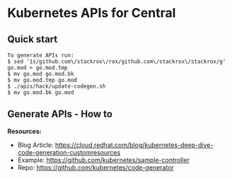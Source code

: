 # Kubernetes APIs for Central

## Quick start

```
To generate APIs run:
$ sed '1s/github.com\/stackrox\/rox/github.com\/stackrox\/stackrox/g' go.mod > go.mod.tmp
$ mv go.mod go.mod.bk
$ mv go.mod.tmp go.mod
$ ./apis/hack/update-codegen.sh
$ mv go.mod.bk go.mod
```

## Generate APIs - How to

**Resources:**

- Blog Article: https://cloud.redhat.com/blog/kubernetes-deep-dive-code-generation-customresources
- Example: https://github.com/kubernetes/sample-controller
- Repo: https://github.com/kubernetes/code-generator
